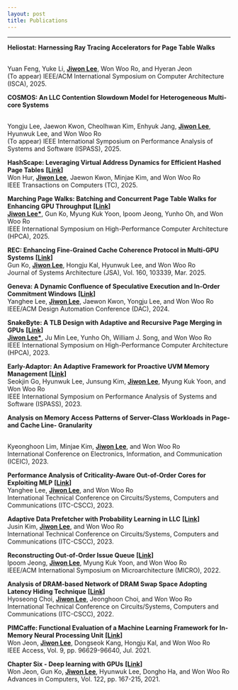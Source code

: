 ```yaml
---
layout: post
title: Publications
---
```


-----
**Heliostat: Harnessing Ray Tracing Accelerators for Page Table Walks**
<!-- <a href="https://doi.ieeecomputersociety.org/10.1109/TC.2025.3543698" 
    style="color: inherit; 
           text-decoration: underline;
           font-weight: bold;">
    [Link]
</a> -->
<br>
<span style="color: --gray-800;">Yuan Feng, Yuke Li, </span><!--
--><span style="color: --heading-color; font-weight: bold; text-decoration: underline;">Jiwon Lee</span><!--
--><span style="color: --gray-800;">, Won Woo Ro, and Hyeran Jeon</span> <br>
<span style="color: --heading-color;">(To appear) IEEE/ACM International Symposium on Computer Architecture (ISCA), 2025.  </span> <br>  

**COSMOS: An LLC Contention Slowdown Model for Heterogeneous Multi-core Systems**
<!-- <a href="https://doi.ieeecomputersociety.org/10.1109/TC.2025.3543698" 
    style="color: inherit; 
           text-decoration: underline;
           font-weight: bold;">
    [Link]
</a> -->
<br>
<span style="color: --gray-800;">Yongju Lee, Jaewon Kwon, Cheolhwan Kim, Enhyuk Jang, </span><!--
--><span style="color: --heading-color; font-weight: bold; text-decoration: underline;">Jiwon Lee</span><!--
--><span style="color: --gray-800;">, Hyunwuk Lee, and Won Woo Ro</span> <br>
<span style="color: --heading-color;">(To appear) IEEE International Symposium on Performance Analysis of Systems and Software (ISPASS), 2025.</span> <br>


**HashScape: Leveraging Virtual Address Dynamics for Efficient Hashed Page Tables**
<a href="https://doi.ieeecomputersociety.org/10.1109/TC.2025.3543698" 
    style="color: inherit; 
           text-decoration: underline;
           font-weight: bold;">
    [Link]
</a>
<br>
<span style="color: --gray-800;">Won Hur, </span><!--
--><span style="color: --heading-color; font-weight: bold; text-decoration: underline;">Jiwon Lee</span><!--
--><span style="color: --gray-800;">, Jaewon Kwon, Minjae Kim, and Won Woo Ro</span> <br>
<span style="color: --heading-color;">IEEE Transactions on Computers (TC), 2025.</span> <br>

**Marching Page Walks: Batching and Concurrent Page Table Walks for Enhancing GPU Throughput**
<a href="https://doi.org/10.1109/HPCA61900.2025.00123" 
    style="color: inherit; 
           text-decoration: underline;
           font-weight: bold;">
    [Link]
</a>
<br>
<span style="color: --heading-color; font-weight: bold; text-decoration: underline;">Jiwon Lee*</span><!--
--><span style="color: --gray-800;">, Gun Ko, Myung Kuk Yoon, Ipoom Jeong, Yunho Oh, and Won Woo Ro</span> <br>
<span style="color: --heading-color;">IEEE International Symposium on High-Performance Computer Architecture (HPCA), 2025. </span> <br> 

**REC: Enhancing Fine-Grained Cache Coherence Protocol in Multi-GPU Systems**
<a href="https://doi.org/10.1016/j.sysarc.2025.103339" 
    style="color: inherit; 
           text-decoration: underline;
           font-weight: bold;">
    [Link]
</a>
<br>
<span style="color: --gray-800;">Gun Ko, </span><!--
--><span style="color: --heading-color; font-weight: bold; text-decoration: underline;">Jiwon Lee</span><!--
--><span style="color: --gray-800;">, Hongju Kal, Hyunwuk Lee, and Won Woo Ro</span> <br>
<span style="color: --heading-color;">Journal of Systems Architecture (JSA), Vol. 160, 103339, Mar. 2025.</span> <br> 

**Geneva: A Dynamic Confluence of Speculative Execution and In-Order Commitment Windows**
<a href="https://doi.org/10.1145/3649329.3655924" 
    style="color: inherit; 
           text-decoration: underline;
           font-weight: bold;">
    [Link]
</a>
<br>
<span style="color: --gray-800;">Yanghee Lee, </span><!--
--><span style="color: --heading-color; font-weight: bold; text-decoration: underline;">Jiwon Lee</span><!--
--><span style="color: --gray-800;">, Jaewon Kwon, Yongju Lee, and Won Woo Ro</span> <br>
<span style="color: --heading-color;">IEEE/ACM Design Automation Conference (DAC), 2024.</span> <br> 

**SnakeByte: A TLB Design with Adaptive and Recursive Page Merging in GPUs**
<a href="https://doi.org/10.1109/HPCA56546.2023.10071063" 
    style="color: inherit; 
           text-decoration: underline;
           font-weight: bold;">
    [Link]
</a>
<br>
<span style="color: --heading-color; font-weight: bold; text-decoration: underline;">Jiwon Lee*</span><!--
--><span style="color: --gray-800;">, Ju Min Lee, Yunho Oh, William J. Song, and Won Woo Ro</span> <br>
<span style="color: --heading-color;">IEEE International Symposium on High-Performance Computer Architecture (HPCA), 2023.</span> <br> 

**Early-Adaptor: An Adaptive Framework for Proactive UVM Memory Management**
<a href="https://doi.org/10.1109/ISPASS57527.2023.00032" 
    style="color: inherit; 
           text-decoration: underline;
           font-weight: bold;">
    [Link]
</a>
<br>
<span style="color: --gray-800;">Seokjin Go, Hyunwuk Lee, Junsung Kim, </span><!--
--><span style="color: --heading-color; font-weight: bold; text-decoration: underline;">Jiwon Lee</span><!--
--><span style="color: --gray-800;">, Myung Kuk Yoon, and Won Woo Ro</span> <br>
<span style="color: --heading-color;">IEEE International Symposium on Performance Analysis of Systems and Software (ISPASS), 2023.</span> <br> 

**Analysis on Memory Access Patterns of Server-Class Workloads in Page- and Cache Line- Granularity**
<!-- <a href="https://doi.org/10.1109/ISPASS57527.2023.00032" 
    style="color: inherit; 
           text-decoration: underline;
           font-weight: bold;">
    [Link]
</a> -->
<br>
<span style="color: --gray-800;">Kyeonghoon Lim, Minjae Kim, </span><!--
--><span style="color: --heading-color; font-weight: bold; text-decoration: underline;">Jiwon Lee</span><!--
--><span style="color: --gray-800;">, and Won Woo Ro</span> <br>
<span style="color: --heading-color;">International Conference on Electronics, Information, and Communication (ICEIC), 2023.</span> <br> 

**Performance Analysis of Criticality-Aware Out-of-Order Cores for Exploiting MLP**
<a href="https://doi.org/10.1109/ITC-CSCC58803.2023.10212794" 
    style="color: inherit; 
           text-decoration: underline;
           font-weight: bold;">
    [Link]
</a>
<br>
<span style="color: --gray-800;">Yanghee Lee, </span><!--
--><span style="color: --heading-color; font-weight: bold; text-decoration: underline;">Jiwon Lee</span><!--
--><span style="color: --gray-800;">, and Won Woo Ro</span> <br>
<span style="color: --heading-color;">International Technical Conference on Circuits/Systems, Computers and Communications (ITC-CSCC), 2023.</span> <br> 

**Adaptive Data Prefetcher with Probability Learning in LLC**
<a href="https://doi.org/10.1109/ITC-CSCC58803.2023.10212572" 
    style="color: inherit; 
           text-decoration: underline;
           font-weight: bold;">
    [Link]
</a>
<br>
<span style="color: --gray-800;">Jusin Kim, </span><!--
--><span style="color: --heading-color; font-weight: bold; text-decoration: underline;">Jiwon Lee</span><!--
--><span style="color: --gray-800;">, and Won Woo Ro</span> <br>
<span style="color: --heading-color;">International Technical Conference on Circuits/Systems, Computers and Communications (ITC-CSCC), 2023.</span> <br> 

**Reconstructing Out-of-Order Issue Queue**
<a href="https://doi.org/10.1109/MICRO56248.2022.00023" 
    style="color: inherit; 
           text-decoration: underline;
           font-weight: bold;">
    [Link]
</a>
<br>
<span style="color: --gray-800;">Ipoom Jeong, </span><!--
--><span style="color: --heading-color; font-weight: bold; text-decoration: underline;">Jiwon Lee</span><!--
--><span style="color: --gray-800;">, Myung Kuk Yoon, and Won Woo Ro</span> <br>
<span style="color: --heading-color;">IEEE/ACM International Symposium on Microarchitecture (MICRO), 2022.</span> <br> 

**Analysis of DRAM-based Network of DRAM Swap Space Adopting Latency Hiding Technique**
<a href="https://doi.org/10.1109/ITC-CSCC55581.2022.9894856" 
    style="color: inherit; 
           text-decoration: underline;
           font-weight: bold;">
    [Link]
</a>
<br>
<span style="color: --gray-800;">Hyoseong Choi, </span><!--
--><span style="color: --heading-color; font-weight: bold; text-decoration: underline;">Jiwon Lee</span><!--
--><span style="color: --gray-800;">, Jeonghoon Choi, and Won Woo Ro</span> <br>
<span style="color: --heading-color;">International Technical Conference on Circuits/Systems, Computers and Communications (ITC-CSCC), 2022.</span> <br> 

**PIMCaffe: Functional Evaluation of a Machine Learning Framework for In-Memory Neural Processing Unit**
<a href="https://doi.org/10.1109/ACCESS.2021.3094043" 
    style="color: inherit; 
           text-decoration: underline;
           font-weight: bold;">
    [Link]
</a>
<br>
<span style="color: --gray-800;">Won Jeon, </span><!--
--><span style="color: --heading-color; font-weight: bold; text-decoration: underline;">Jiwon Lee</span><!--
--><span style="color: --gray-800;">, Dongseok Kang, Hongju Kal, and Won Woo Ro</span> <br>
<span style="color: --heading-color;">IEEE Access, Vol. 9, pp. 96629-96640, Jul. 2021.</span> <br> 

**Chapter Six - Deep learning with GPUs**
<a href="https://doi.org/10.1016/bs.adcom.2020.11.003" 
    style="color: inherit; 
           text-decoration: underline;
           font-weight: bold;">
    [Link]
</a>
<br>
<span style="color: --gray-800;">Won Jeon, Gun Ko, </span><!--
--><span style="color: --heading-color; font-weight: bold; text-decoration: underline;">Jiwon Lee</span><!--
--><span style="color: --gray-800;">, Hyunwuk Lee, Dongho Ha, and Won Woo Ro</span> <br>
<span style="color: --heading-color;">Advances in Computers, Vol. 122, pp. 167-215, 2021.</span> <br> 

